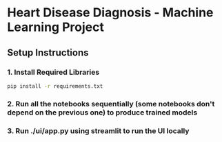 # Heart Disease Diagnosis - Machine Learning Project

## Setup Instructions


### 1. Install Required Libraries

```bash
pip install -r requirements.txt
```

### 2. Run all the notebooks sequentially (some notebooks don't depend on the previous one) to produce  trained models


### 3. Run ./ui/app.py using streamlit to run the UI locally
